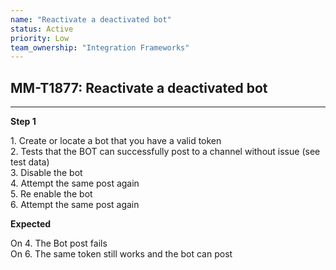 ```yaml
---
name: "Reactivate a deactivated bot"
status: Active
priority: Low
team_ownership: "Integration Frameworks"
---
```


## MM-T1877: Reactivate a deactivated bot

---

**Step 1**

1\. Create or locate a bot that you have a valid token\
2\. Tests that the BOT can successfully post to a channel without issue (see test data)\
3\. Disable the bot\
4\. Attempt the same post again\
5\. Re enable the bot\
6\. Attempt the same post again

**Expected**

On 4. The Bot post fails\
On 6. The same token still works and the bot can post
